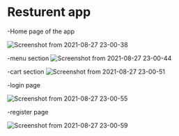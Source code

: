 # Resturent app
-Home page of the app

![Screenshot from 2021-08-27 23-00-38](https://user-images.githubusercontent.com/51202726/131166926-fa20befe-25e5-44c0-b709-54eefe537c27.png)

-menu section
![Screenshot from 2021-08-27 23-00-44](https://user-images.githubusercontent.com/51202726/131167046-2cc07c29-33de-445c-9a07-dd52d3737ce2.png)

-cart section
![Screenshot from 2021-08-27 23-00-51](https://user-images.githubusercontent.com/51202726/131167182-b16d5234-4718-4b6e-8628-6abb2b28a596.png)

-login page

![Screenshot from 2021-08-27 23-00-55](https://user-images.githubusercontent.com/51202726/131167223-c8933cc4-7dee-479a-b897-0c434ca14803.png)

-register page

![Screenshot from 2021-08-27 23-00-59](https://user-images.githubusercontent.com/51202726/131167250-2025107b-5b64-4de7-a296-164290fbdd20.png)




